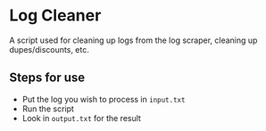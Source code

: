 # Log Cleaner

A script used for cleaning up logs from the log scraper, cleaning up dupes/discounts, etc.

## Steps for use
- Put the log you wish to process in `input.txt`
- Run the script
- Look in `output.txt` for the result

